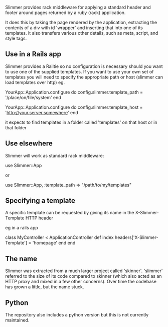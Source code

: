 Slimmer provides rack middleware for applying a standard header and footer around pages 
returned by a ruby (rack) application. 

It does this by taking the page rendered by the application, extracting the contents of
a div with id 'wrapper' and inserting that into one of its templates. It also transfers
various other details, such as meta, script, and style tags.

## Use in a Rails app

Slimmer provides a Railtie so no configuration is necessary should you want to use one
of the supplied templates. If you want to use your own set of templates you will need
to specify the appropriate path or host (slimmer can load templates over http) eg.

YourApp::Application.configure do
  config.slimmer.template_path = '/place/on/file/system'
end

YourApp::Application.configure do
  config.slimmer.template_host = 'http://your.server.somewhere'
end

it expects to find templates in a folder called 'templates' on that host or in that folder

## Use elsewhere

Slimmer will work as standard rack middleware:

use Slimmer::App

or

use Slimmer::App, :template_path => "/path/to/my/templates"

## Specifying a template

A specific template can be requested by giving its name in the X-Slimmer-Template HTTP header

eg in a rails app

class MyController < ApplicationController
  def index
    headers['X-Slimmer-Template'] = 'homepage'
  end
end

## The name

Slimmer was extracted from a much larger project called 'skinner'. 'slimmer' referred to the size 
of its code compared to skinner (which also acted as an HTTP proxy and mixed in a few other 
concerns). Over time the codebase has grown a little, but the name stuck.

## Python

The repository also includes a python version but this is not currently maintained.

